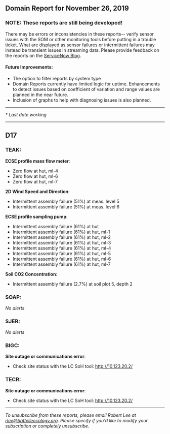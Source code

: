 ## Domain Report for November 26, 2019


### NOTE: These reports are still being developed!
There may be errors or inconsistencies in these reports-- verify sensor issues with the SOM or other monitoring tools before putting in a trouble ticket. What are displayed as sensor failures or intermittent failures may instead be transient issues in streaming data.
Please provide feedback on the reports on the [ServiceNow Blog](https://neon.service-now.com/community?id=community_blog&sys_id=9b4fbe8adbed734017ecf9041d9619be).

#### Future Improvements: 
 - The option to filter reports by system type 
 - Domain Reports currently have limited logic for uptime. Enhancements to detect issues based on coefficient of variation and range values are planned in the near future.
 - Inclusion of graphs to help with diagnosing issues is also planned.

***

_* Last date working_

***
## D17

### TEAK:

**ECSE profile mass flow meter**:
 - Zero flow at hut, ml-4
 - Zero flow at hut, ml-6
 - Zero flow at hut, ml-7

**2D Wind Speed and Direction**:
 - Intermittent assembly failure (51%) at meas. level 5
 - Intermittent assembly failure (51%) at meas. level 6

**ECSE profile sampling pump**:
 - Intermittent assembly failure (61%) at hut
 - Intermittent assembly failure (61%) at hut, ml-1
 - Intermittent assembly failure (61%) at hut, ml-2
 - Intermittent assembly failure (61%) at hut, ml-3
 - Intermittent assembly failure (61%) at hut, ml-4
 - Intermittent assembly failure (61%) at hut, ml-5
 - Intermittent assembly failure (61%) at hut, ml-6
 - Intermittent assembly failure (61%) at hut, ml-7

**Soil CO2 Concentration**:
 - Intermittent assembly failure (2.7%) at soil plot 5, depth 2

### SOAP:

_No alerts_

### SJER:

_No alerts_

### BIGC:

**Site outage or communications error**:
 - Check site status with the LC SoH tool: http://10.123.20.2/

### TECR:

**Site outage or communications error**:
 - Check site status with the LC SoH tool: http://10.123.20.2/

***

_To unsubscribe from these reports, please email Robert Lee at rlee@battelleecology.org. Please specify if you'd like to modify your subscription or completely unsubscribe._
